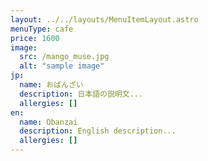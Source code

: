 ```yaml
---
layout: ../../layouts/MenuItemLayout.astro
menuType: cafe
price: 1600
image:
  src: /mango_muse.jpg
  alt: "sample image"
jp:
  name: おばんざい
  description: 日本語の説明文...
  allergies: []
en:
  name: Obanzai
  description: English description...
  allergies: []
---
```

